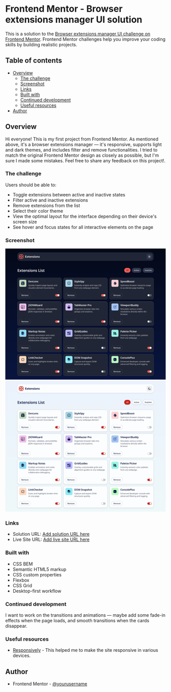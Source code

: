 # Frontend Mentor - Browser extensions manager UI solution

This is a solution to the [Browser extensions manager UI challenge on Frontend Mentor](https://www.frontendmentor.io/challenges/browser-extension-manager-ui-yNZnOfsMAp). Frontend Mentor challenges help you improve your coding skills by building realistic projects. 

## Table of contents

- [Overview](#overview)
  - [The challenge](#the-challenge)
  - [Screenshot](#screenshot)
  - [Links](#links)
  - [Built with](#built-with)
  - [Continued development](#continued-development)
  - [Useful resources](#useful-resources)
- [Author](#author)

## Overview

Hi everyone! This is my first project from Frontend Mentor. As mentioned above, it's a browser extensions manager — it's responsive, supports light and dark themes, and includes filter and remove functionalities.
I tried to match the original Frontend Mentor design as closely as possible, but I'm sure I made some mistakes. Feel free to share any feedback on this project!.

### The challenge

Users should be able to:

- Toggle extensions between active and inactive states
- Filter active and inactive extensions
- Remove extensions from the list
- Select their color theme
- View the optimal layout for the interface depending on their device's screen size
- See hover and focus states for all interactive elements on the page

### Screenshot

![desktop darkmode](./design/darkmode.png)
![desktop lightmode](./design/lightmode.png)

### Links

- Solution URL: [Add solution URL here](https://your-solution-url.com)
- Live Site URL: [Add live site URL here](https://your-live-site-url.com)

### Built with

- CSS BEM
- Semantic HTML5 markup
- CSS custom properties
- Flexbox
- CSS Grid
- Desktop-first workflow

### Continued development

I want to work on the transitions and animations — maybe add some fade-in effects when the page loads, and smooth transitions when the cards disappear.

### Useful resources

- [Responsively](https://responsively.app/) - This helped me to make the site responsive in various devices.

## Author

- Frontend Mentor - [@yourusername](https://www.frontendmentor.io/profile/Nicron7)
